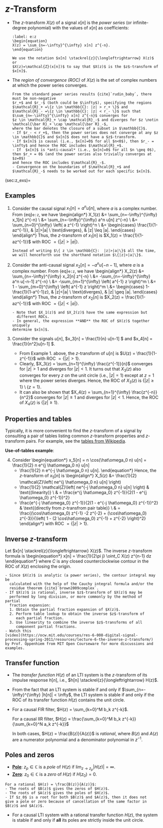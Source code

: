 # $z$-Transform
* The $z$-transform $X(z)$ of a signal $x[n]$ is the *power series* (or infinite-degree
  polynomial) with the values of $x[n]$ as coefficients:
  ```{math}
  :label: e:z
  \begin{equation}
  X(z) = \sum_{n=-\infty}^{\infty} x[n] z^{-n}.
  \end{equation}
  ```
  ```{admonition} Notation
  We use the notation $x[n] \stackrel{z}{\longleftrightarrow} X(z)$ or
  $X(z)=\mathcal{Z}(x[n])$ to say that $X(z)$ is the $z$-transform of $x[n]$.
  ```
* The *region of convergence (ROC)* of $X(z)$ is the set of complex
  numbers at which the power series converges.
  ```{tip}
  From the standard power series results {cite}`rudin_baby`, there must be non-negative
  $r_+$ and $r_-$ (both could be $\infty$), specifying the regions
  $\mathcal{R}_+ =\{z \in \mathbb{C}: |z| > r_+ \}$ and 
  $\mathcal{R}_- =\{z \in \mathbb{C}: |z| < r_- \}$ such that 
  $\sum_{n=-\infty}^{\infty} x[n] z^{-n}$ converges for 
  $z \in \mathcal{R}_+ \cap \mathcal{R}_-$ and diverges for $z \notin
  \mathcal{\bar R}_+ \cap \mathcal{\bar R}_-$, 
  where the bar denotes the closure of a subset in $\mathbb{C}$.
  - If $r_- < r_+$, then the power series does not converge at any $z
  \in \mathbb{C}$ and $x[n]$ does not have a $z$-transform.
  - If $x[n]$ is causal (i.e., $x[n]=0$ for all $n<0$), then $r_- =
  \infty$ and hence the ROC includes $\mathcal{R}_+$. 
  - If  $x[n]$ is *anti-causal* (i.e., $x[n]=0$ for all $n \geq 0$), 
  then $r_+ = 0$ (and the power series also trivially converges at $z=0$)
  and hence the ROC includes $\mathcal{R}_-$.
  - Convergence on the boundaries of $\mathcal{R}_+$ and
  $\mathcal{R}_-$ needs to be worked out for each specific $x[n]$.
  
  ```

(sec:z_exs)=
## Examples
1. Consider the causal signal $x_1[n] = a^n u[n]$, where $a$ is a complex number.
   From {eq}`e:z`, we have
   \begin{align*}
   X_1(z) 
   &= \sum_{n=-\infty}^{\infty} x_1[n] z^{-n} \\
   &= \sum_{n=-\infty}^{\infty} a^n u[n] z^{-n} \\
   &= \sum_{n=0}^{\infty} \left( a z^{-1} \right)^n \\
   &= \begin{cases}
     \frac{1}{1-az^{-1}}, & |z|>|a| \\
     \text{diverges}, & |z| \leq |a|.
     \end{cases}
   \end{align*}
   Thus, the $z$-transform of $x_1[n]$ is $X_1(z) = \frac{1}{1-az^{-1}}$
   with ROC $= \{|z|>|a|\}$.
   ```{admonition} Notation
   Instead of writing $\{ z \in \mathbb{C}:  |z|>|a|\}$ all the time,
   we will henceforth use the shorthand notation $\{|z|>|a|\}$.
   ```

2. Consider the anti-causal signal $x_2[n] = -a^n u[-n-1]$, where $a$ is a complex number.
   From {eq}`e:z`, we have
   \begin{align*}
   X_2(z) 
   &= \sum_{n=-\infty}^{\infty} x_2[n] z^{-n} \\
   &= -\sum_{n=-\infty}^{\infty} a^n u[-n-1] z^{-n} \\
   &= -\sum_{m=1}^{\infty} \left( a^{-1} z \right)^m \\
   &= 1 - \sum_{m=0}^{\infty} \left( a^{-1} z \right)^m \\
   &= \begin{cases}
     1-\frac{1}{1-a^{-1}z}, & |z|<|a| \\
     \text{diverges}, & |z| \geq |a|.
     \end{cases}
   \end{align*}
   Thus, the $z$-transform of $x_2[n]$ is $X_2(z) = \frac{1}{1-az^{-1}}$
   with ROC $= \{|z|<|a|\}$.
   ```{caution}
   - Note that $X_1(z)$ and $X_2(z)$ have the same expression but
     different ROCs.
   - In general, the expression **AND** the ROC of $X(z)$ together uniquely
   determine $x[n]$.
   ```

3. Consider the signals $u[n]$, $x_3[n] = \frac{1}{n} u[n-1] $ and
   $x_4[n] = \frac{1}{n^2}u[n-1] $.
   - From Example 1. above, the $z$-transform of $u[n]$ is $U(z) =
     \frac{1}{1-z^{-1}}$ with ROC $= \{ |z|>1\}$.
   - Clearly, $X_3(z) = \sum_{n=1}^{\infty} \frac{z^{-1}}{n}$
     converges for $|z|>1$ and diverges for $|z|<1$. It turns out that
     $X_3(z)$ also converges for every $z$ on the unit circle (i.e.,
     $|z|=1$) except at $z=1$ where the power series diverges. Hence,
     the ROC of $X_3(z)$ is $\{ |z| \geq 1\} \setminus \{z=1\}$.
   - It can also be shown that $X_4(z) = \sum_{n=1}^{\infty}
     \frac{z^{-n}}{n^2}$ converges for $|z| \geq 1$ and diverges for
     $|z| < 1$. Hence, the ROC of $X_4(z)$ is $\{ |z| \geq 1\}$.

## Properties and tables
Typically, it is more convenient to find the $z$-transform of a signal
by consulting a pair of tables listing common $z$-transform
properties and $z$-transform pairs. For example, see the [tables from
  Wikipedia](https://en.wikipedia.org/wiki/Z-transform).

**Use-of-tables example**:

4. Consider 
    \begin{equation*}
     x_5[n] = n \cos(\hat\omega_0 n) u[n] 
     = \frac{1}{2} n e^{j \hat\omega_0 n} u[n] 
     + \frac{1}{2} n e^{-j \hat\omega_0 n} u[n].
    \end{equation*}
    Hence, the $z$-transform of $x_5[n]$ is
    \begin{align*}
     X_5(z) 
     &= \frac{1}{2}  \mathcal{Z}\left( ne^{j \hat\omega_0 n} u[n] \right) 
     + \frac{1}{2}  \mathcal{Z}\left( ne^{-j \hat\omega_0 n} u[n] \right) 
     & \text{(linearity)} \\
     & = \frac{e^{j \hat\omega_0} z^{-1}}{2(1 - e^{j \hat\omega_0} z^{-1})^2}
     + \frac{e^{-j \hat\omega_0} z^{-1}}{2(1 - e^{-j \hat\omega_0} z^{-1})^2}
     & \text{(directly from $z$-transfrom pair table)} \\
     & = \frac{(\cos\hat\omega_0) z^{-1} -2 z^{-2} + (\cos\hat\omega_0)
     z^{-3}}{\left( 1 - (2 \cos\hat\omega_0) z^{-1} + z^{-2} \right)^2}
    \end{align*}
    with ROC $=\{ |z|>1\}$.

## Inverse $z$-transform
Let $x[n] \stackrel{z}{\longleftrightarrow} X(z)$. The inverse
$z$-transform formula is 
\begin{equation*} 
x[n] = \frac{1}{2\pi j} \oint_C X(z) z^{n-1} dz 
\end{equation*} 
where $C$ is any closed counterclockwise contour in the ROC of $X(z)$
enclosing the origin.
```{tip}
- Since $X(z)$ is analytic (a power series), the contour integral may be
  calculated with the help of the Cauchy integral formula and/or the
  residue theorem {cite}`brown2009complex`.
- If $X(z)$ is rational, inverse $z$-transform of $X(z)$ may be
  performed by long division, or more commonly by the method of partial
  fraction expansion:
  1. Obtain the partial fraction expansion of $X(z)$.
  2. Perform table lookup to obtain the inverse $z$-transform of
     each partial fraction.
  3. Use linearity to combine the inverse $z$-transforms of all
     component partial fractions.
- Watch this
[video](https://ocw.mit.edu/courses/res-6-008-digital-signal-processing-spring-2011/resources/lecture-6-the-inverse-z-transform/)
by Prof. Oppenhiem from MIT Open Courseware for more discussions and
examples.
```

## Transfer function
- The *transfer function* $H(z)$ of an LTI system is the $z$-transform
of its impulse response $h[n]$, i.e., $h[n]
\stackrel{z}{\longleftrightarrow} H(z)$.

- From the fact that an LTI system is stable if and only if
$\sum_{n=-\infty}^{\infty} |h[n]| < \infty$, the LTI system is stable
if and only if the ROC of its transfer function $H(z)$ contains the
unit circle.

- For a causal FIR filter, $H(z) = \sum_{k=0}^M b_k z^{-k}$.
   
   For a causal IIR filter, $H(z) = \frac{\sum_{k=0}^M b_k z^{-k}}{\sum_{k=0}^N a_k z^{-k}}$
   
   In both cases, $H(z) = \frac{B(z)}{A(z)}$ is *rational*, where
   $B(z)$ and $A(z)$ are a numerator polynomial and a denominator
   polynomial in $z^{-1}$. 

## Poles and zeros
- **<u>Pole</u>**: 
  $z_p \in \mathbb{C}$ is a *pole* of $H(z)$ if $\lim_{z \rightarrow
  z_p} |H(z)| = \infty$.
- **<u>Zero</u>**:
  $z_0 \in \mathbb{C}$ is a *zero* of $H(z)$ if $H(z_0)=0$.
```{tip}
For a rational $H(z) = \frac{B(z)}{A(z)}$: 
- The roots of $B(z)$ gives the zeros of $H(z)$.
- The roots of $A(z)$ gives the poles of $H(z)$. 
- If $z_0$ is a root for both $B(z)$ and $A(z)$, then it does not
give a pole or zero because of cancellation of the same factor in
$B(z)$ and $A(z)$. 
```
- For a causal LTI system with a rational transfer function $H(z)$,
   the system is stable if and only if **all** its poles are strictly
   inside the unit circle.


